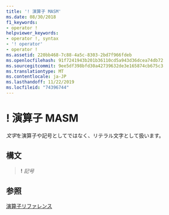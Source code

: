 ```yaml
---
title: '! 演算子 MASM'
ms.date: 08/30/2018
f1_keywords:
- operator !
helpviewer_keywords:
- operator !, syntax
- '! operator'
- operator !
ms.assetid: 220bb468-7c88-4a5c-8303-2bd7f966fdeb
ms.openlocfilehash: 91f7241943b201b36110cd5a943d36dcea74db72
ms.sourcegitcommit: 9ee5df398bfd30a42739632de3e165874cb675c3
ms.translationtype: MT
ms.contentlocale: ja-JP
ms.lasthandoff: 11/22/2019
ms.locfileid: "74396744"
---
```

# <a name="operator--masm"></a>! 演算子 MASM

*文字*を演算子や記号としてではなく、リテラル文字として扱います。

## <a name="syntax"></a>構文

> **!** *記号*

## <a name="see-also"></a>参照

[演算子リファレンス](operators-reference.md)
